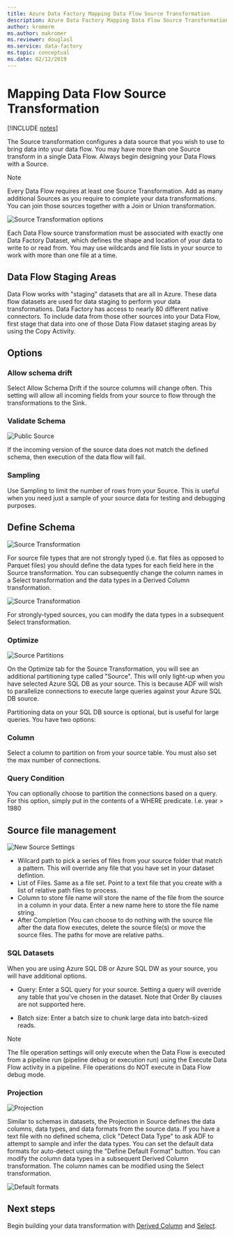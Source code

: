 ```yaml
---
title: Azure Data Factory Mapping Data Flow Source Transformation
description: Azure Data Factory Mapping Data Flow Source Transformation
author: kromerm
ms.author: makromer
ms.reviewer: douglasl
ms.service: data-factory
ms.topic: conceptual
ms.date: 02/12/2019
--- 
```


# Mapping Data Flow Source Transformation

[!INCLUDE [notes](../../includes/data-factory-data-flow-preview.md)]

The Source transformation configures a data source that you wish to use to bring data into your data flow. You may have more than one Source transform in a single Data Flow. Always begin designing your Data Flows with a Source.

> [!NOTE]
> Every Data Flow requires at least one Source Transformation. Add as many additional Sources as you require to complete your data transformations. You can join those sources together with a Join or Union transformation.

![Source Transformation options](media/data-flow/source.png "source")

Each Data Flow source transformation must be associated with exactly one Data Factory Dataset, which defines the shape and location of your data to write to or read from. You may use wildcards and file lists in your source to work with more than one file at a time.

## Data Flow Staging Areas

Data Flow works with "staging" datasets that are all in Azure. These data flow datasets are used for data staging to perform your data transformations. Data Factory has access to nearly 80 different native connectors. To include data from those other sources into your Data Flow, first stage that data into one of those Data Flow dataset staging areas by using the Copy Activity.

## Options

### Allow schema drift
Select Allow Schema Drift if the source columns will change often. This setting will allow all incoming fields from your source to flow through the transformations to the Sink.

### Validate Schema

![Public Source](media/data-flow/source1.png "public source 1")

If the incoming version of the source data does not match the defined schema, then execution of the data flow will fail.

### Sampling
Use Sampling to limit the number of rows from your Source.  This is useful when you need just a sample of your source data for testing and debugging purposes.

## Define Schema

![Source Transformation](media/data-flow/source2.png "source 2")

For source file types that are not strongly typed (i.e. flat files as opposed to Parquet files) you should define the data types for each field here in the Source transformation. You can subsequently change the column names in a Select transformation and the data types in a Derived Column transformation. 

![Source Transformation](media/data-flow/source003.png "data types")

For strongly-typed sources, you can modify the data types in a subsequent Select transformation. 

### Optimize

![Source Partitions](media/data-flow/sourcepart.png "partitioning")

On the Optimize tab for the Source Transformation, you will see an additional partitioning type called "Source". This will only light-up when you have selected Azure SQL DB as your source. This is because ADF will wish to parallelize connections to execute large queries against your Azure SQL DB source.

Partitioning data on your SQL DB source is optional, but is useful for large queries. You have two options:

### Column

Select a column to partition on from your source table. You must also set the max number of connections.

### Query Condition

You can optionally choose to partition the connections based on a query. For this option, simply put in the contents of a WHERE predicate. I.e. year > 1980

## Source file management
![New Source Settings](media/data-flow/source2.png "New settings")

* Wilcard path to pick a series of files from your source folder that match a pattern. This will override any file that you have set in your dataset defintion.
* List of Files. Same as a file set. Point to a text file that you create with a list of relative path files to process.
* Column to store file name will store the name of the file from the source in a column in your data. Enter a new name here to store the file name string.
* After Completion (You can choose to do nothing with the source file after the data flow executes, delete the source file(s) or move the source files. The paths for move are relative paths.

### SQL Datasets

When you are using Azure SQL DB or Azure SQL DW as your source, you will have additional options.

* Query: Enter a SQL query for your source. Setting a query will override any table that you've chosen in the dataset. Note that Order By clauses are not supported here.

* Batch size: Enter a batch size to chunk large data into batch-sized reads.

> [!NOTE]
> The file operation settings will only execute when the Data Flow is executed from a pipeline run (pipeline debug or execution run) using the Execute Data Flow activity in a pipeline. File operations do NOT execute in Data Flow debug mode.

### Projection

![Projection](media/data-flow/source3.png "Projection")

Similar to schemas in datasets, the Projection in Source defines the data columns, data types, and data formats from the source data. If you have a text file with no defined schema, click "Detect Data Type" to ask ADF to attempt to sample and infer the data types. You can set the default data formats for auto-detect using the "Define Default Format" button. You can modify the column data types in a subsequent Derived Column transformation. The column names can be modified using the Select transformation.

![Default formats](media/data-flow/source2.png "Default formats")

## Next steps

Begin building your data transformation with [Derived Column](data-flow-derived-column.md) and [Select](data-flow-select.md).
